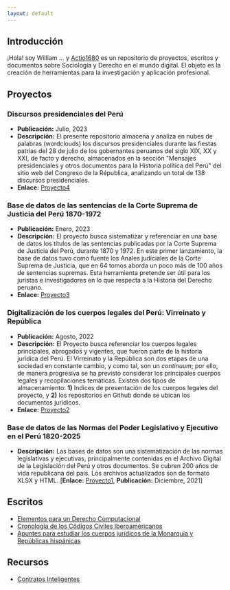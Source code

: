 ```yaml
---
layout: default
---
```

## Introducción

¡Hola! soy William ... y [Actio1680](https://github.com/actio1680) es un repositorio de proyectos, escritos y documentos sobre Sociología y Derecho en el mundo digital. El objeto es la creación de herramientas para la investigación y aplicación profesional.

<!-- <img class="profile-picture" src="codefavicon.png"> -->

## Proyectos 

### Discursos presidenciales del Perú 
- **Publicación:** Julio, 2023
- **Descripción:** El presente repositorio almacena y analiza en nubes de palabras (wordclouds) los discursos presidenciales durante las fiestas patrias del 28 de julio de los gobernantes peruanos del siglo XIX, XX y XXI, de facto y derecho, almacenados en la sección "Mensajes presidenciales y otros documentos para la Historia política del Perú" del sitio web del Congreso de la Républica, analizando un total  de 138 discursos presidenciales. 
- **Enlace:** [Proyecto4](proyecto4/presentacion4.md)

### Base de datos de las sentencias de la Corte Suprema de Justicia del Perú 1870-1972
- **Publicación:** Enero, 2023
- **Descripción:** El proyecto busca sistematizar y referenciar en una base de datos los títulos de las sentencias publicadas por la Corte Suprema de Justicia del Perú, durante 1870 y 1972. En este primer lanzamiento, la base de datos tuvo como fuente los Anales judiciales de la Corte Suprema de Justicia, que en 64 tomos aborda un poco más de 100 años de sentencias supremas. Esta herramienta pretende ser útil para los juristas e investigadores en lo que respecta a la Historia del Derecho peruano. 
- **Enlace:** [Proyecto3](proyecto3/presentacion3.md)

### Digitalización de los cuerpos legales del Perú: Virreinato y República
- **Publicación:** Agosto, 2022
- **Descripción:** El Proyecto busca referenciar los cuerpos legales principales, abrogados y vigentes, que fueron parte de la historia jurídica del Perú. El Virreinato y la República son dos etapas de una sociedad en constante cambio, y como tal, son un *continuum*; por ello, de manera progresiva se ha previsto considerar los principales cuerpos legales y recopilaciones temáticas. Existen dos tipos de almacenamiento: **1)** Indices de presentación de los cuerpos legales del proyecto, y **2)** los repositorios en Github donde se ubican los documentos jurídicos. 
- **Enlace:** [Proyecto2](proyecto2/presentacion2.md)

### Base de datos de las Normas del Poder Legislativo y Ejecutivo en el Perú 1820-2025 
- **Descripción:** Las bases de datos son una sistematización de las normas legislativas y ejecutivas, principalmente contenidas en el Archivo Digital de la Legislación del Perú y otros documentos. Se cubren 200 años de vida republicana del país. Los archivos actualizados son de formato XLSX y HTML. [**Enlace:** [Proyecto1](proyecto1/presentacion1.md), **Publicación:** Diciembre, 2021]
 

## Escritos
- [Elementos para un Derecho Computacional](escritos/elementos-derecho-computacional.md)
- [Cronología de los Códigos Civiles Iberoaméricanos](escritos/cronologiacc.md)
- [Apuntes para estudiar los cuerpos jurídicos de la Monarquía y Repúblicas hispánicas](escritos/apuntes-derecho-hispanico.md)

## Recursos
- [Contratos Inteligentes](https://github.com/actio1680/Contratos-inteligentes)



